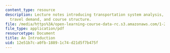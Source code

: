 ```yaml
---
content_type: resource
description: Lecture notes introducing transportation system analysis, microeconomics,
  travel demand, and course structure.
file: /media/https%3A/open-learning-course-data-rc.s3.amazonaws.com/1-201j-transportation-systems-analysis-demand-and-economics-fall-2008/12e51b7ca0fb18891c74d21d5f7b475f_MIT1_201JF08_lec01.pdf
file_type: application/pdf
resourcetype: Document
title: An Introduction
uid: 12e51b7c-a0fb-1889-1c74-d21d5f7b475f
---
```

